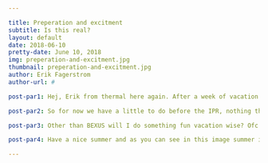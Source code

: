 ```yaml
---

title: Preperation and excitment
subtitle: Is this real?
layout: default
date: 2018-06-10
pretty-date: June 10, 2018
img: preperation-and-excitment.jpg
thumbnail: preperation-and-excitment.jpg
author: Erik Fagerstrom
author-url: #

post-par1: Hej, Erik from thermal here again. After a week of vacation from BEXUS until the feedback had arrived it is time to start again. For us in thermal we managed pretty well with only suggestions to look into and possible improve.Some of the tasks will be identifying hotspots, look into if we shall paint the experiment, see what heatbridges there is and how it will affect.

post-par2: So for now we have a little to do before the IPR, nothing that we can not handle. Hopefully things will start to arrive soon and I am way to excited to start building. It is the most fun part, after spending months preparing, calculating, designing and simulating to finally build.

post-par3: Other than BEXUS will I do something fun vacation wise? Ofc! I will be working as most of the other members that stays in Kiruna this summer. Will be spending my time at Esrange working, fun part about being there is I can see the launch pad where we will be releasing our experiment in october. I am just getting more excited about that it shall soon be us standing there launching.

post-par4: Have a nice summer and as you can see in this image summer is over in Kiruna or shall start were confusing when walking to the buss this last thursday (7/6). Until next time stay cool!

---
```

